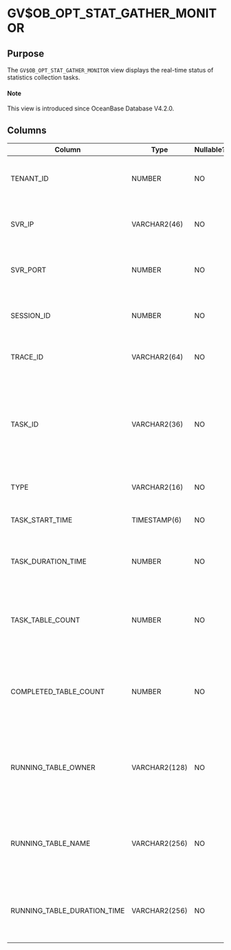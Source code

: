 # GV$OB_OPT_STAT_GATHER_MONITOR

## Purpose

The `GV$OB_OPT_STAT_GATHER_MONITOR` view displays the real-time status of statistics collection tasks. 

<main id="notice" type='explain'>
  <h4>Note</h4>
  <p>This view is introduced since OceanBase Database V4.2.0. </p>
</main>

## Columns

| **Column** | **Type** | **Nullable?** | **Description** |
| --- | --- | --- | --- |
| TENANT_ID | NUMBER | NO | The ID of the tenant to which the collection task belongs. |
| SVR_IP | VARCHAR2(46) | NO | The IP address of the server where the collection task resides. |
| SVR_PORT | NUMBER | NO | The port of the server where the collection task resides. |
| SESSION_ID | NUMBER | NO | The ID of the session to which the collection task belongs. |
| TRACE_ID | VARCHAR2(64) | NO | The ID of the trace to which the collection task belongs. |
| TASK_ID | VARCHAR2(36) | NO | The ID of the collection task, which is generated based on the universally unique identifier (UUID) and is globally unique. |
| TYPE | VARCHAR2(16) | NO | The type of the collection task. |
| TASK_START_TIME | TIMESTAMP(6) | NO | The start time of the collection task. |
| TASK_DURATION_TIME | NUMBER | NO | The duration of the collection task, in microseconds. |
| TASK_TABLE_COUNT | NUMBER | NO | The number of tables whose statistics need to be collected by the collection task. |
| COMPLETED_TABLE_COUNT | NUMBER | NO | The number of tables whose statistics have been collected by the collection task. |
| RUNNING_TABLE_OWNER | VARCHAR2(128) | NO | The username of the owner of the table whose statistics are being collected by the collection task. |
| RUNNING_TABLE_NAME | VARCHAR2(256) | NO | The name of the table whose statistics are being collected by the collection task. |
| RUNNING_TABLE_DURATION_TIME | VARCHAR2(256) | NO | The duration that has been taken by the collection task to collect statistics of the table. |

